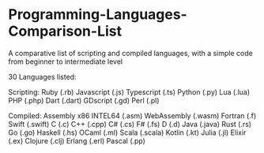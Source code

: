 # Programming-Languages-Comparison-List

A comparative list of scripting and compiled languages, with a simple code from beginner to intermediate level

30 Languages listed:

Scripting:
Ruby (.rb)
Javascript (.js)
Typescript (.ts)
Python (.py)
Lua (.lua)
PHP (.php)
Dart (.dart)
GDscript (.gd)
Perl (.pl)

Compiled:
Assembly x86 INTEL64 (.asm)
WebAssembly (.wasm)
Fortran (.f)
Swift (.swift)
C (.c)
C++ (.cpp)
C# (.cs)
F# (.fs)
D (.d)
Java (.java)
Rust (.rs)
Go (.go)
Haskell (.hs)
OCaml (.ml)
Scala (.scala)
Kotlin (.kt)
Julia (.jl)
Elixir (.ex)
Clojure (.clj)
Erlang (.erl)
Pascal (.pp)